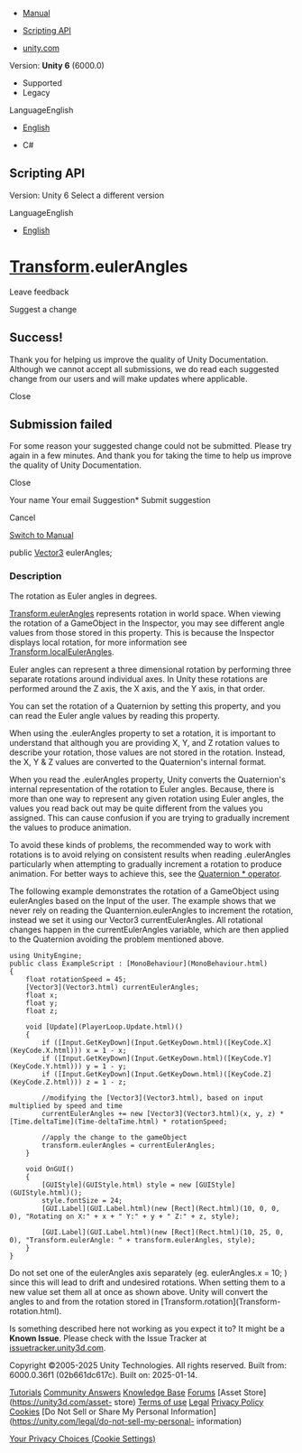 [ ]()

  * [Manual](../Manual/index.html)
  * [Scripting API](../ScriptReference/index.html)

  * [unity.com](https://unity.com/)

Version: **Unity 6** (6000.0)

  * Supported
  * Legacy

LanguageEnglish

  * [English]()

  * C#

[ ](https://docs.unity3d.com)

## Scripting API

Version: Unity 6 Select a different version

LanguageEnglish

  * [English]()

#  [Transform](Transform.html).eulerAngles

Leave feedback

Suggest a change

## Success!

Thank you for helping us improve the quality of Unity Documentation. Although
we cannot accept all submissions, we do read each suggested change from our
users and will make updates where applicable.

Close

## Submission failed

For some reason your suggested change could not be submitted. Please <a>try
again</a> in a few minutes. And thank you for taking the time to help us
improve the quality of Unity Documentation.

Close

Your name Your email Suggestion* Submit suggestion

Cancel

[Switch to Manual](../Manual/class-Transform.html "Go to Transform Component
in the Manual")

public [Vector3](Vector3.html) eulerAngles;

### Description

The rotation as Euler angles in degrees.

[Transform.eulerAngles](Transform-eulerAngles.html) represents rotation in
world space. When viewing the rotation of a GameObject in the Inspector, you
may see different angle values from those stored in this property. This is
because the Inspector displays local rotation, for more information see
[Transform.localEulerAngles](Transform-localEulerAngles.html).  
  
Euler angles can represent a three dimensional rotation by performing three
separate rotations around individual axes. In Unity these rotations are
performed around the Z axis, the X axis, and the Y axis, in that order.  
  
You can set the rotation of a Quaternion by setting this property, and you can
read the Euler angle values by reading this property.  
  
When using the .eulerAngles property to set a rotation, it is important to
understand that although you are providing X, Y, and Z rotation values to
describe your rotation, those values are not stored in the rotation. Instead,
the X, Y & Z values are converted to the Quaternion's internal format.  
  
When you read the .eulerAngles property, Unity converts the Quaternion's
internal representation of the rotation to Euler angles. Because, there is
more than one way to represent any given rotation using Euler angles, the
values you read back out may be quite different from the values you assigned.
This can cause confusion if you are trying to gradually increment the values
to produce animation.  
  
To avoid these kinds of problems, the recommended way to work with rotations
is to avoid relying on consistent results when reading .eulerAngles
particularly when attempting to gradually increment a rotation to produce
animation. For better ways to achieve this, see the [Quaternion *
operator](Quaternion-operator_multiply.html).  
  
The following example demonstrates the rotation of a GameObject using
eulerAngles based on the Input of the user. The example shows that we never
rely on reading the Quanternion.eulerAngles to increment the rotation, instead
we set it using our Vector3 currentEulerAngles. All rotational changes happen
in the currentEulerAngles variable, which are then applied to the Quaternion
avoiding the problem mentioned above.

    
    
    using UnityEngine;
    public class ExampleScript : [MonoBehaviour](MonoBehaviour.html)
    {
        float rotationSpeed = 45;
        [Vector3](Vector3.html) currentEulerAngles;
        float x;
        float y;
        float z;  
      
        void [Update](PlayerLoop.Update.html)()
        {
            if ([Input.GetKeyDown](Input.GetKeyDown.html)([KeyCode.X](KeyCode.X.html))) x = 1 - x;
            if ([Input.GetKeyDown](Input.GetKeyDown.html)([KeyCode.Y](KeyCode.Y.html))) y = 1 - y;
            if ([Input.GetKeyDown](Input.GetKeyDown.html)([KeyCode.Z](KeyCode.Z.html))) z = 1 - z;  
      
            //modifying the [Vector3](Vector3.html), based on input multiplied by speed and time
            currentEulerAngles += new [Vector3](Vector3.html)(x, y, z) * [Time.deltaTime](Time-deltaTime.html) * rotationSpeed;  
      
            //apply the change to the gameObject
            transform.eulerAngles = currentEulerAngles;
        }  
      
        void OnGUI()
        {
            [GUIStyle](GUIStyle.html) style = new [GUIStyle](GUIStyle.html)();
            style.fontSize = 24;
            [GUI.Label](GUI.Label.html)(new [Rect](Rect.html)(10, 0, 0, 0), "Rotating on X:" + x + " Y:" + y + " Z:" + z, style);  
      
            [GUI.Label](GUI.Label.html)(new [Rect](Rect.html)(10, 25, 0, 0), "Transform.eulerAngle: " + transform.eulerAngles, style);
        }
    }
    

Do not set one of the eulerAngles axis separately (eg. eulerAngles.x = 10; )
since this will lead to drift and undesired rotations. When setting them to a
new value set them all at once as shown above. Unity will convert the angles
to and from the rotation stored in [Transform.rotation](Transform-
rotation.html).

Is something described here not working as you expect it to? It might be a
**Known Issue**. Please check with the Issue Tracker at
[issuetracker.unity3d.com](https://issuetracker.unity3d.com).

Copyright ©2005-2025 Unity Technologies. All rights reserved. Built from:
6000.0.36f1 (02b661dc617c). Built on: 2025-01-14.

[Tutorials](https://unity3d.com/learn) [Community
Answers](https://answers.unity3d.com) [Knowledge
Base](https://support.unity3d.com/hc/en-us)
[Forums](https://forum.unity3d.com) [Asset Store](https://unity3d.com/asset-
store) [Terms of use](https://docs.unity3d.com/Manual/TermsOfUse.html)
[Legal](https://unity.com/legal) [Privacy
Policy](https://unity.com/legal/privacy-policy)
[Cookies](https://unity.com/legal/cookie-policy) [Do Not Sell or Share My
Personal Information](https://unity.com/legal/do-not-sell-my-personal-
information)

[Your Privacy Choices (Cookie Settings)](javascript:void\(0\);)

